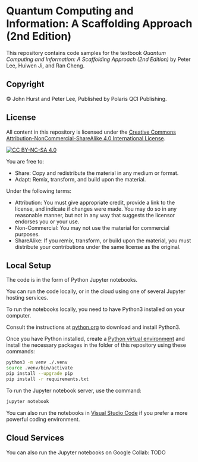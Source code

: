 # Quantum Computing and Information: A Scaffolding Approach (2nd Edition)

This repository contains code samples for the textbook *Quantum Computing and Information: A Scaffolding Approach (2nd Edition)* by Peter Lee, Huiwen Ji, and Ran Cheng.

## Copyright

© John Hurst and Peter Lee, Published by Polaris QCI Publishing.

## License

All content in this repository is licensed under the [Creative Commons Attribution-NonCommercial-ShareAlike 4.0 International License](https://creativecommons.org/licenses/by-nc-sa/4.0/).

[![CC BY-NC-SA 4.0](https://licensebuttons.net/l/by-nc-sa/4.0/88x31.png)](https://creativecommons.org/licenses/by-nc-sa/4.0/)

You are free to:
- Share: Copy and redistribute the material in any medium or format.
- Adapt: Remix, transform, and build upon the material.

Under the following terms:
- Attribution: You must give appropriate credit, provide a link to the license, and indicate if changes were made. You may do so in any reasonable manner, but not in any way that suggests the licensor endorses you or your use.
- Non-Commercial: You may not use the material for commercial purposes.
- ShareAlike: If you remix, transform, or build upon the material, you must distribute your contributions under the same license as the original.


## Local Setup

The code is in the form of Python Jupyter notebooks.

You can run the code locally, or in the cloud using one of several Jupyter hosting services.

To run the notebooks locally, you need to have Python3 installed on your computer.

Consult the instructions at [python.org](https://www.python.org/) to download and install Python3.

Once you have Python installed, create a [Python virtual environment](https://docs.python.org/3/library/venv.html)
and install the necessary packages in the folder of this repository using these commands:

``` bash
python3 -m venv ./.venv
source .venv/bin/activate
pip install --upgrade pip
pip install -r requirements.txt
```

To run the Jupyter notebook server, use the command:

``` bash
jupyter notebook
```

You can also run the notebooks in [Visual Studio Code](https://code.visualstudio.com/docs/sourcecontrol/github) if you prefer a more powerful coding environment.

## Cloud Services

You can also run the Jupyter notebooks on Google Collab: TODO
